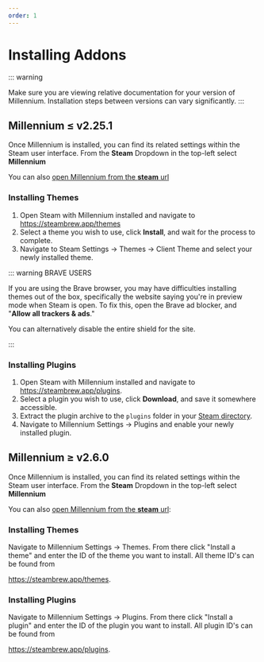 ```yaml
---
order: 1
---
```


# Installing Addons

::: warning

Make sure you are viewing relative documentation for your version of Millennium. Installation steps between versions can vary significantly.
:::

## Millennium ≤ v2.25.1

Once Millennium is installed, you can find its related settings within the Steam user interface.
From the **Steam** Dropdown in the top-left select **Millennium**

You can also [open Millennium from the **steam** url](../guides/millennium-protocol.md)

### Installing Themes

1. Open Steam with Millennium installed and navigate to https://steambrew.app/themes
1. Select a theme you wish to use, click **Install**, and wait for the process to complete.
1. Navigate to Steam Settings -> Themes -> Client Theme and select your newly installed theme.

::: warning BRAVE USERS

If you are using the Brave browser, you may have difficulties installing themes out of the box, specifically the website saying you're in preview mode when Steam is open. To fix this, open the Brave ad blocker, and "**Allow all trackers & ads**."

You can alternatively disable the entire shield for the site.

:::

### Installing Plugins

1. Open Steam with Millennium installed and navigate to https://steambrew.app/plugins.
1. Select a plugin you wish to use, click **Download**, and save it somewhere accessible.
1. Extract the plugin archive to the `plugins` folder in your [Steam directory](./finding-steam.md).
1. Navigate to Millennium Settings -> Plugins and enable your newly installed plugin.

## Millennium ≥ v2.6.0

Once Millennium is installed, you can find its related settings within the Steam user interface.
From the **Steam** Dropdown in the top-left select **Millennium**

You can also [open Millennium from the **steam** url](../guides/millennium-protocol.md):

### Installing Themes

Navigate to Millennium Settings -> Themes. From there click "Install a theme" and enter the ID of the theme you want to install. All theme ID's can be found from

https://steambrew.app/themes.

### Installing Plugins

Navigate to Millennium Settings -> Plugins. From there click "Install a plugin" and enter the ID of the plugin you want to install. All plugin ID's can be found from

https://steambrew.app/plugins.
